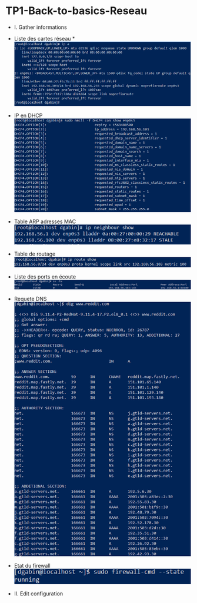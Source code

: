 # TP1-Back-to-basics-Reseau


- I. Gather informations

* Liste des cartes réseau *
 ![alt text](/img/1.png " liste des cartes réseau")

* IP en DHCP 
 ![alt text](/img/2.png " IP en DHCP ")

* Table ARP adresses MAC 
![alt text](/img/3.png " Table ARP")

* Table de routage 
 ![alt text](/img/4-routeshow.png "Table de routage")

* Liste des ports en écoute 
 ![alt text](/img/5-SStcputp.png "TCP UDP")

* Requete DNS 
![alt text](/img/6-reddit.png "Requete DNS")

* Etat du firewall 
 ![alt text](/img/7-firewallState.png "Firewall")

- II. Edit configuration


